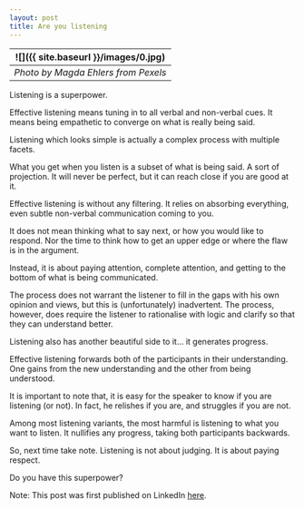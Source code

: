 ```yaml
---
layout: post
title: Are you listening
---
```


| ![]({{ site.baseurl }}/images/0.jpg) |
| :----------------------------------: |
| _Photo by Magda Ehlers from Pexels_  |

Listening is a superpower.

Effective listening means tuning in to all verbal and non-verbal cues. It means being empathetic to converge on what is really being said.

Listening which looks simple is actually a complex process with multiple facets.

What you get when you listen is a subset of what is being said. A sort of projection. It will never be perfect, but it can reach close if you are good at it.

Effective listening is without any filtering. It relies on absorbing everything, even subtle non-verbal communication coming to you.

It does not mean thinking what to say next, or how you would like to respond. Nor the time to think how to get an upper edge or where the flaw is in the argument.

Instead, it is about paying attention, complete attention, and getting to the bottom of what is being communicated.

The process does not warrant the listener to fill in the gaps with his own opinion and views, but this is (unfortunately) inadvertent. The process, however, does require the listener to rationalise with logic and clarify so that they can understand better.

Listening also has another beautiful side to it… it generates progress.

Effective listening forwards both of the participants in their understanding. One gains from the new understanding and the other from being understood.

It is important to note that, it is easy for the speaker to know if you are listening (or not). In fact, he relishes if you are, and struggles if you are not.

Among most listening variants, the most harmful is listening to what you want to listen. It nullifies any progress, taking both participants backwards.

So, next time take note. Listening is not about judging. It is about paying respect.

Do you have this superpower?

Note: This post was first published on LinkedIn [here](https://www.linkedin.com/pulse/you-listening-mohit-mehta-phd/).
